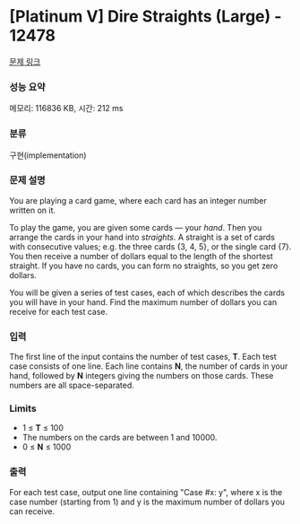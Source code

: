 # [Platinum V] Dire Straights (Large) - 12478 

[문제 링크](https://www.acmicpc.net/problem/12478) 

### 성능 요약

메모리: 116836 KB, 시간: 212 ms

### 분류

구현(implementation)

### 문제 설명

<p>You are playing a card game, where each card has an integer number written on it.</p>

<p>To play the game, you are given some cards — your <em>hand</em>. Then you arrange the cards in your hand into <em>straights</em>. A straight is a set of cards with consecutive values; e.g. the three cards {3, 4, 5}, or the single card {7}. You then receive a number of dollars equal to the length of the shortest straight. If you have no cards, you can form no straights, so you get zero dollars.</p>

<p>You will be given a series of test cases, each of which describes the cards you will have in your hand. Find the maximum number of dollars you can receive for each test case.</p>

### 입력 

 <p>The first line of the input contains the number of test cases, <strong>T</strong>. Each test case consists of one line. Each line contains <strong>N</strong>, the number of cards in your hand, followed by <strong>N</strong> integers giving the numbers on those cards. These numbers are all space-separated.</p>

<h3>Limits</h3>

<ul>
	<li>1 ≤ <strong>T</strong> ≤ 100</li>
	<li>The numbers on the cards are between 1 and 10000.</li>
	<li>0 ≤ <strong>N</strong> ≤ 1000</li>
</ul>

### 출력 

 <p>For each test case, output one line containing "Case #x: y", where x is the case number (starting from 1) and y is the maximum number of dollars you can receive.</p>

